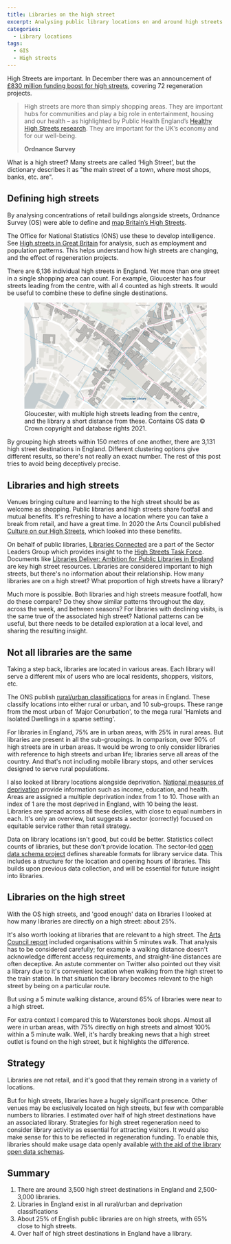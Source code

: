 ```yaml
---
title: Libraries on the high street
excerpt: Analysing public library locations on and around high streets in England
categories:
  - Library locations
tags:
  - GIS
  - High streets
---
```


High Streets are important. In December there was an announcement of [£830 million funding boost for high streets](https://www.gov.uk/government/news/830-million-funding-boost-for-high-streets), covering 72 regeneration projects.

> High streets are more than simply shopping areas. They are important hubs for communities and play a big role in entertainment, housing and our health – as highlighted by Public Health England’s [Healthy High Streets research](https://www.gov.uk/government/publications/healthy-high-streets-good-place-making-in-an-urban-setting). They are important for the UK’s economy and for our well-being. 
>
> **Ordnance Survey**

What is a high street? Many streets are called ‘High Street’, but the dictionary describes it as "the main street of a town, where most shops, banks, etc. are".

## Defining high streets

By analysing concentrations of retail buildings alongside streets, Ordnance Survey (OS) were able to define and [map Britain’s High Streets](https://www.ordnancesurvey.co.uk/business-government/sectors/public-sector/high-streets).

The Office for National Statistics (ONS) use these to develop intelligence. See [High streets in Great Britain](https://www.ons.gov.uk/peoplepopulationandcommunity/populationandmigration/populationestimates/articles/highstreetsingreatbritain/march2020) for analysis, such as employment and population patterns. This helps understand how high streets are changing, and the effect of regeneration projects.

There are 6,136 individual high streets in England. Yet more than one street in a single shopping area can count. For example, Gloucester has four streets leading from the centre, with all 4 counted as high streets. It would be useful to combine these to define single destinations.

<figure>
  <img src="https://raw.githubusercontent.com/LibrariesHacked/librarieshacked.github.io/master/images/2021-04-12-gloucester-high-streets.png" alt="Map of the centre of GLouceser with lines plotted along the high streets and a point plotted for Gloucester library"/>
  <figcaption>Gloucester, with multiple high streets leading from the centre, and the library a short distance from these. Contains OS data &copy; Crown copyright and database rights 2021.</figcaption>
</figure>


By grouping high streets within 150 metres of one another, there are 3,131 high street destinations in England. Different clustering options give different results, so there's not really an exact number. The rest of this post tries to avoid being deceptively precise.

## Libraries and high streets

Venues bringing culture and learning to the high street should be as welcome as shopping. Public libraries and high streets share footfall and mutual benefits. It's refreshing to have a location where you can take a break from retail, and have a great time. In 2020 the Arts Council published [Culture on our High Streets](https://www.artscouncil.org.uk/news-and-announcements/culture-our-high-streets), which looked into these benefits.

On behalf of public libraries, [Libraries Connected](https://www.librariesconnected.org.uk/) are a part of the Sector Leaders Group which provides insight to the [High Streets Task Force](https://www.highstreetstaskforce.org.uk/). Documents like [Libraries Deliver: Ambition for Public Libraries in England](https://www.highstreetstaskforce.org.uk/resources/details/?id=5f538224-45be-45a2-96fa-746337e0527a) are key high street resources. Libraries are considered important to high streets, but there's no information about their relationship. How many libraries are on a high street? What proportion of high streets have a library?

Much more is possible. Both libraries and high streets measure footfall, how do these compare? Do they show similar patterns throughout the day, across the week, and between seasons? For libraries with declining visits, is the same true of the associated high street? National patterns can be useful, but there needs to be detailed exploration at a local level, and sharing the resulting insight.

## Not all libraries are the same

Taking a step back, libraries are located in various areas. Each library will serve a different mix of users who are local residents, shoppers, visitors, etc.

The ONS publish [rural/urban classifications](https://www.ons.gov.uk/methodology/geography/geographicalproducts/ruralurbanclassifications/2011ruralurbanclassification) for areas in England. These classify locations into either rural or urban, and 10 sub-groups. These range from the most urban of 'Major Conurbation', to the mega rural 'Hamlets and Isolated Dwellings in a sparse setting'.

For libraries in England, 75% are in urban areas, with 25% in rural areas. But libraries are present in all the sub-groupings. In comparison, over 90% of high streets are in urban areas. It would be wrong to only consider libraries with reference to high streets and urban life; libraries serve all areas of the country. And that's not including mobile library stops, and other services designed to serve rural populations.

I also looked at library locations alongside deprivation. [National measures of deprivation](https://www.gov.uk/government/statistics/english-indices-of-deprivation-2019) provide information such as income, education, and health. Areas are assigned a multiple deprivation index from 1 to 10. Those with an index of 1 are the most deprived in England, with 10 being the least. Libraries are spread across all these deciles, with close to equal numbers in each. It's only an overview, but suggests a sector (correctly) focused on equitable service rather than retail strategy.

Data on library locations isn't good, but could be better. Statistics collect counts of libraries, but these don't provide location. The sector-led [open data schema project](https://schema.librarydata.uk/) defines shareable formats for library service data. This includes a structure for the location and opening hours of libraries. This builds upon previous data collection, and will be essential for future insight into libraries.

## Libraries on the high street

With the OS high streets, and 'good enough' data on libraries I looked at how many libraries are directly on a high street: about 25%.

It's also worth looking at libraries that are relevant to a high street. The [Arts Council report](https://www.artscouncil.org.uk/news-and-announcements/culture-our-high-streets) included organisations within 5 minutes walk. That analysis has to be considered carefully; for example a walking distance doesn't acknowledge different access requirements, and straight-line distances are often deceptive. An astute commenter on Twitter also pointed out they visit a library due to it's convenient location when walking from the high street to the train station. In that situation the library becomes relevant to the high street by being on a particular route.

But using a 5 minute walking distance, around 65% of libraries were near to a high street.

For extra context I compared this to Waterstones book shops. Almost all were in urban areas, with 75% directly on high streets and almost 100% within a 5 minute walk. Well, it's hardly breaking news that a high street outlet is found on the high street, but it highlights the difference.

## Strategy

Libraries are not retail, and it's good that they remain strong in a variety of locations.

But for high streets, libraries have a hugely significant presence. Other venues may be exclusively located on high streets, but few with comparable numbers to libraries. I estimated over half of high street destinations have an associated library. Strategies for high street regeneration need to consider library activity as essential for attracting visitors. It would also make sense for this to be reflected in regeneration funding. To enable this, libraries should make usage data openly available [with the aid of the library open data schemas](https://schema.librarydata.uk/).

## Summary

1. There are around 3,500 high street destinations in England and 2,500-3,000 libraries.
2. Libraries in England exist in all rural/urban and deprivation classifications
4. About 25% of English public libraries are on high streets, with 65% close to high streets.
5. Over half of high street destinations in England have a library.
